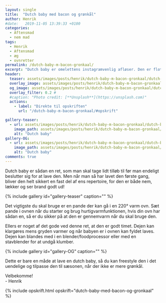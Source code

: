 ```yaml
---
layout: single
title:  "Dutch baby med bacon og grønkål"
author: Henrik
#date:   2019-11-05 13:39:33 +0100
categories:  
  - Aftensmad
  - nem mad 
tags: 
  - Henrik
  - Aftensmad
  - æg
  - ovnretter
permalink: /dutch-baby-m-bacon-gronkaal/
excerpt: "Dutch baby er omelettens instagramvenlig afløser. Den er flot, lækker og når du først har smidt den i ovnen passer den sig selv og vokser sig stor og flot"
header:
  teaser: assets/images/posts/henrik/dutch-baby-m-bacon-gronkaal/dutch-baby-m-bacon-gronkaal-teaser.jpg
  overlay_image: assets/images/posts/henrik/dutch-baby-m-bacon-gronkaal/dutch-baby-m-bacon-gronkaal-header.jpg
  og_image: assets/images/posts/henrik/dutch-baby-m-bacon-gronkaal/dutch-baby-m-bacon-gronkaal-OG.jpg
  overlay_filter: 0.2 # 
  #caption: "Photo credit: [**Unsplash**](https://unsplash.com)"
  actions:
    - label: "Direkte til opskriften"
      url: "/dutch-baby-m-bacon-gronkaal/#opskrift"

gallery-teaser:
  - url: assets/images/posts/henrik/dutch-baby-m-bacon-gronkaal/dutch-baby-m-bacon-gronkaal-teaser.jpg
    image_path: assets/images/posts/henrik/dutch-baby-m-bacon-gronkaal/dutch-baby-m-bacon-gronkaal-teaser.jpg
    alt: "Dutch baby"
gallery-OG:
  - url: assets/images/posts/henrik/dutch-baby-m-bacon-gronkaal/dutch-baby-m-bacon-gronkaal-OG.jpg
    image_path: assets/images/posts/henrik/dutch-baby-m-bacon-gronkaal/dutch-baby-m-bacon-gronkaal-OG.jpg
    alt: "Dutch baby"
comments: true
---
```


Dutch baby er sådan en ret, som man skal tage lidt tilløb til før man endeligt beslutter sig for at lave den. Men når man så har lavet den første gang, bliver den helt sikkert en fast del af ens repertoire, for den er både nem, lækker og ser brand godt ud!

{% include gallery id="gallery-teaser"  caption="" %}

Det vigtigste du skal bruge er en pande der kan gå i en 220&deg; varm ovn. Sæt pande i ovnen når du starter og brug hurtigvarmfunktionen, hvis din ovn har sådan en, så er du sikker på at den er gennemvarm når du skal bruge den. 

Ellers er noget af det gode ved denne ret, at den er godt timet. Dejen kan klargøres mens gryden varmer og når babyen er i ovnen kan fyldet laves. Dejen kan blandes med i en blender/foodprocessor eller med en stavblender for at undgå klumber.

{% include gallery id="gallery-OG"  caption="" %}

Dette er bare en måde at lave en dutch baby, så du kan freestyle den i det uendelige og tilpasse den til sæsonen, når der ikke er mere grønkål. 

Velbekomme!  
\- Henrik 

{% include opskrift.html opskrift="dutch-baby-med-bacon-og-gronkaal" %}